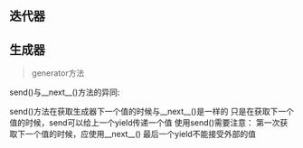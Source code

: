## 迭代器



## 生成器


> generator方法


send()与__next__()方法的异同:

send()方法在获取生成器下一个值的时候与__next__()是一样的
只是在获取下一个值的时候，send可以给上一个yield传递一个值
使用send()需要注意：
    第一次获取下一个值的时候，应使用__next__()
    最后一个yield不能接受外部的值
    

